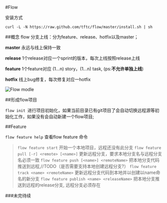 #Flow



安装方式

``
  curl -L -N https://raw.github.com/tftc/flow/master/install.sh | sh
``

##概念
flow 分支上线：分为feature、release、hotfix以及master；

**master** 永远与线上保持一致

**release** 1个release对应一个sprint的版本，每次上线按照release上线

**feature** 1个feature对应 (1...n) story，(1...n) task, (ps:**不允许单独上线**)

**hotfix**  线上bug修复，每次修复对应一hotfix

![Flow modle](https://raw.githubusercontent.com/tftc/flow/master/template/flow-model.png)




##形成flow项目

`flow init `进行项目初始化，如果当前目录已有git项目了会自动切换远程源等初始化工作，如果没有会自动新建一个flow项目;

##Feature

`flow feature help` 查看flow feature 命令

> `flow feature start` 开始一个本地项目，远程还没有此分支
> `flow feature pull [-r] <remote> [<name>]` 更新远程分支，要求本地分支名与远程分支名必须一致
> `flow feature push [<name>] <remoteName>` 把本地分支代码推送到远程,//TODO（是否需要支持本地创建远程分支?）
> `flow feature track <name> <remoteName>` 更新远程分支代码到本地并以创建以name命名的新分支
> `flow feature publish <name> <releaseName>` 把本地分支推送到远程的release分支, 远程分支必须存在


###未完待续





